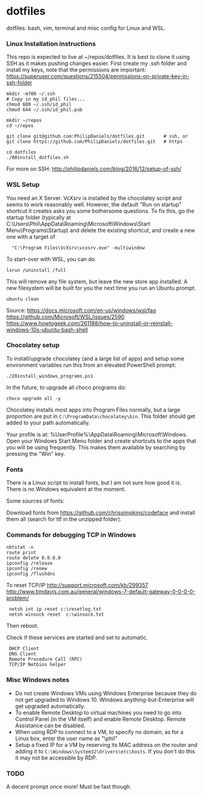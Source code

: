 # dotfiles

dotfiles: bash, vim, terminal and misc config for Linux and WSL.

### Linux Installation instructions

This repo is expected to live at ~/repos/dotfiles. It is best to clone it using SSH
as it makes pushing changes easier. First create my .ssh folder and install my keys,
note that the permissions are important: https://superuser.com/questions/215504/permissions-on-private-key-in-ssh-folder

```
mkdir -m700 ~/.ssh
# Copy in my id_phil files...
chmod 600 ~/.ssh/id_phil
chmod 644 ~/.ssh/id_phil.pub
```

```
mkdir ~/repos
cd ~/repos
```

```
git clone git@github.com:PhilipDaniels/dotfiles.git       # ssh, or
git clone https://github.com/PhilipDaniels/dotfiles.git   # https

cd dotfiles
./00install_dotfiles.sh
```

For more on SSH: http://philipdaniels.com/blog/2016/12/setup-of-ssh/

### WSL Setup

You need an X Server. VcXsrv is installed by the chocolatey script and seems to work
reasonably well. However, the default "Run on startup" shortcut it creates asks you
some bothersome questions. To fix this, go the startup folder (typically at
C:\Users\Phil\AppData\Roaming\Microsoft\Windows\Start Menu\Programs\Startup) and delete
the existing shortcut, and create a new one with a target of

```
  "C:\Program Files\VcXsrv\vcxsrv.exe" -multiwindow  
```

To start-over with WSL, you can do

```
lxrun /uninstall /full
```

This will remove any file system, but leave the new store app installed. A new filesystem
will be built for you the next time you run an Ubuntu prompt.

```
ubuntu clean 
```

Source: https://docs.microsoft.com/en-us/windows/wsl/faq
https://github.com/Microsoft/WSL/issues/2590
https://www.howtogeek.com/261188/how-to-uninstall-or-reinstall-windows-10s-ubuntu-bash-shell


### Chocolatey setup

To install/upgrade chocolatey (and a large list of apps) and setup some environment variables run
this from an elevated PowerShell prompt:

```
./20install_windows_programs.ps1
```

In the future, to upgrade all choco programs do:

```
choco upgrade all -y
```

Chocolatey installs most apps into Program Files normally, but a large proportion are put in
`C:\ProgramData\chocolatey\bin`. This folder should get added to your path automatically.

Your profile is at: %UserProfile%\AppData\Roaming\Microsoft\Windows. Open your Windows Start
Menu folder and create shortcuts to the apps that you will be using frequently. This makes them
available by searching by pressing the "Win" key.

### Fonts

There is a Linux script to install fonts, but I am not sure how good it is. There is
no Windows equivalent at the moment.

Some sources of fonts: 

Download fonts from https://github.com/chrissimpkins/codeface and install them all (search for ttf in the unzipped folder).

### Commands for debugging TCP in Windows

```
nbtstat -n
route print
route delete 0.0.0.0
ipconfig /release
ipconfig /renew
ipconfig /flushdns
```

To reset TCP/IP http://support.microsoft.com/kb/299357 http://www.timdavis.com.au/general/windows-7-default-gateway-0-0-0-0-problem/

```
 netsh int ip reset c:\resetlog.txt
 netsh winsock reset  c:\winsock.txt
``` 

Then reboot.

Check if these services are started and set to automatic.

```
 DHCP Client
 DNS Client
 Remote Procedure Call (RPC)
 TCP/IP Netbios helper
```

### Misc Windows notes

* Do not create Windows VMs using Windows Enterprise because they do not get upgraded to
  Windows 10. Windows anything-but-Enterprise will get upgraded automatically.
* To enable Remote Desktop to virtual machines you need to go into Control Panel (in the
  VM itself) and enable Remote Desktop. Remote Assistance can be disabled.
* When using RDP to connect to a VM, to specify no domain, as for a Linux box, enter the
  user name as "\phil" 
* Setup a fixed IP for a VM by reserving its MAC address on the router and adding it to
  `C:\Windows\System32\drivers\etc\hosts`. If you don't do this it may not be accessible
  by RDP.

### TODO

A decent prompt once more! Must be fast though.
